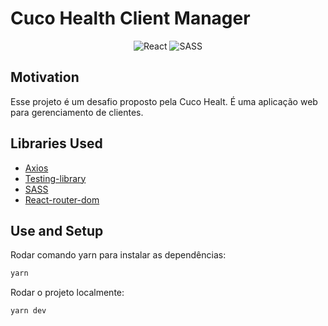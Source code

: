 # Cuco Health Client Manager

<p align="center">
<img src="https://img.shields.io/badge/react-%2320232a.svg?style=for-the-badge&logo=react&logoColor=%2361DAFB" alt="React" />
<img src="https://img.shields.io/badge/SASS-hotpink.svg?style=for-the-badge&logo=SASS&logoColor=white" alt="SASS" />
</p>

## Motivation

Esse projeto é um desafio proposto pela Cuco Healt. É uma aplicação web para gerenciamento de clientes.

## Libraries Used

- [Axios](https://github.com/axios/axios)
- [Testing-library](https://testing-library.com/)
- [SASS](https://sass-lang.com/)
- [React-router-dom](https://reactrouter.com/en/main)

## Use and Setup

Rodar comando yarn para instalar as dependências:

```bash
yarn
```

Rodar o projeto localmente:

```bash
yarn dev
```
